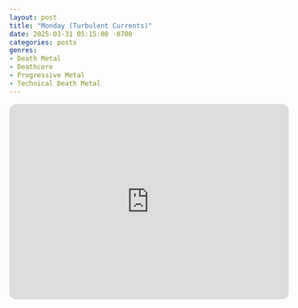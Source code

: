 ```yaml
---
layout: post
title: "Monday (Turbulent Currents)"
date: 2025-03-31 05:15:00 -0700
categories: posts
genres:
- Death Metal
- Deathcore
- Progressive Metal
- Technical Death Metal 
---
```

<iframe style="border-radius:12px" src="https://open.spotify.com/embed/playlist/16Qu0T6Vx7eZOQMFC5VOtp?utm_source=generator" width="100%" height="352" frameBorder="0" allowfullscreen="" allow="autoplay; clipboard-write; encrypted-media; fullscreen; picture-in-picture" loading="lazy"></iframe>